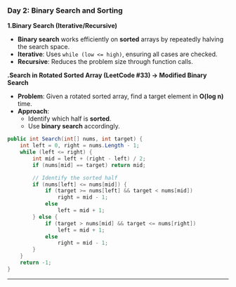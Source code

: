 ### **Day 2: Binary Search and Sorting**

**1.Binary Search (Iterative/Recursive)**
   - **Binary search** works efficiently on **sorted** arrays by repeatedly halving the search space.
   - **Iterative**: Uses `while (low <= high)`, ensuring all cases are checked.
   - **Recursive**: Reduces the problem size through function calls.

**.Search in Rotated Sorted Array (LeetCode #33) → Modified Binary Search**
   - **Problem**: Given a rotated sorted array, find a target element in **O(log n)** time.
   - **Approach**:
     - Identify which half is **sorted**.
     - Use **binary search** accordingly.

```csharp
public int Search(int[] nums, int target) {
    int left = 0, right = nums.Length - 1;
    while (left <= right) {
        int mid = left + (right - left) / 2;
        if (nums[mid] == target) return mid;

        // Identify the sorted half
        if (nums[left] <= nums[mid]) {
            if (target >= nums[left] && target < nums[mid])
                right = mid - 1;
            else
                left = mid + 1;
        } else {
            if (target > nums[mid] && target <= nums[right])
                left = mid + 1;
            else
                right = mid - 1;
        }
    }
    return -1;
}
```

---
